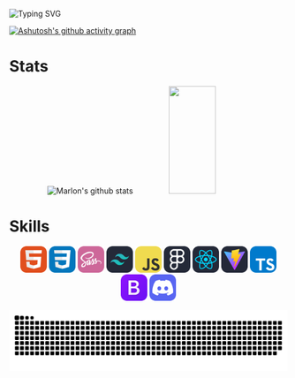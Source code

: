

 ![Typing SVG](https://readme-typing-svg.herokuapp.com/?color=009fe3&size=35&start=true&vStart=true&width=1000&lines=Hi!+My+name+is+Marlon;Frontend+Developer+in+progress!)
 
<!------------------------------------------------------------------------------------------>


[![Ashutosh's github activity graph](https://github-readme-activity-graph.vercel.app/graph?username=Marlon1003&bg_color=0d1117&color=ffffff&line=36CA00&point=f9fafa&area=true&hide_border=true)](https://github.com/ashutosh00710/github-readme-activity-graph)

<!------------------------------------------------------------------------------------------>

<h1>Stats</h1>

<div align="center"> <img width="49%" height="195px" src="https://github-readme-stats.vercel.app/api?username=Marlon1003&show_icons=true&count_private=true&hide_border=true&title_color=02D9F7FF&icon_color=02D9F7FF&text_color=c9d1d9&bg_color=0d1117" alt="Marlon's github stats" /> <img width="41%" height="195px" src="https://github-readme-stats.vercel.app/api/top-langs/?username=Marlon1003&layout=compact&hide_border=true&title_color=02D9F7FF&text_color=02D9F7FF&bg_color=0d1117" /> </div>

<!------------------------------------------------------------------------------------------>

<h1>Skills</h1>

<p align="center">
<img src="https://github.com/tandpfun/skill-icons/blob/main/icons/HTML.svg" width="48" title="HTML"> 
<img src="https://github.com/tandpfun/skill-icons/blob/main/icons/CSS.svg" width="48" title="CSS"> 
<img src="https://github.com/tandpfun/skill-icons/blob/main/icons/Sass.svg" width="48" title="Sass">
<img src="https://github.com/tandpfun/skill-icons/blob/main/icons/TailwindCSS-Dark.svg" width="48" title="TailWindCss">  
<img src="https://github.com/tandpfun/skill-icons/blob/main/icons/JavaScript.svg" width="48"  title="Javascript">
<img src="https://github.com/tandpfun/skill-icons/blob/main/icons/Figma-Dark.svg" width="48" title="Figma"> 
<img src="https://github.com/tandpfun/skill-icons/blob/main/icons/React-Dark.svg" width="48" title="React.Js"> 
<img src="https://github.com/tandpfun/skill-icons/blob/main/icons/Vite-Dark.svg" width="48"  title="Vite">  
<img src="https://github.com/tandpfun/skill-icons/blob/main/icons/TypeScript.svg" width="48" title="TypeScript">        
<img src="https://github.com/tandpfun/skill-icons/blob/main/icons/Bootstrap.svg" width="48">        
<img src="https://github.com/tandpfun/skill-icons/blob/main/icons/Discord.svg" width="48" title="Discord">    
<p/>

<!------------------------------------------------------------------------------------------>

![](https://github.com/Platane/snk/raw/output/github-contribution-grid-snake.svg)


 
